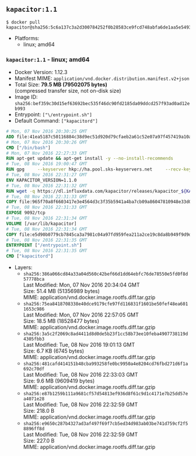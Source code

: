 ## `kapacitor:1.1`

```console
$ docker pull kapacitor@sha256:5c6a137c3a2d300784252f0b28583ce9fcd748abfa6de1aa5e5493b505463b8b
```

-	Platforms:
	-	linux; amd64

### `kapacitor:1.1` - linux; amd64

-	Docker Version: 1.12.3
-	Manifest MIME: `application/vnd.docker.distribution.manifest.v2+json`
-	Total Size: **79.5 MB (79502075 bytes)**  
	(compressed transfer size, not on-disk size)
-	Image ID: `sha256:bef359c30d15ef63692bec535f46dc90fd2185da09ddcd257f93ad0ad12eb993`
-	Entrypoint: `["\/entrypoint.sh"]`
-	Default Command: `["kapacitord"]`

```dockerfile
# Mon, 07 Nov 2016 20:30:25 GMT
ADD file:41ea5187c50116884c38d9ec51d920d79cfaeb2a61c52e07a97f457419a10a4f in / 
# Mon, 07 Nov 2016 20:30:26 GMT
CMD ["/bin/bash"]
# Mon, 07 Nov 2016 22:27:33 GMT
RUN apt-get update && apt-get install -y --no-install-recommends 		ca-certificates 		curl 		wget 	&& rm -rf /var/lib/apt/lists/*
# Tue, 08 Nov 2016 19:00:47 GMT
RUN gpg     --keyserver hkp://ha.pool.sks-keyservers.net     --recv-keys 05CE15085FC09D18E99EFB22684A14CF2582E0C5
# Tue, 08 Nov 2016 22:31:27 GMT
ENV KAPACITOR_VERSION=1.1.0
# Tue, 08 Nov 2016 22:31:32 GMT
RUN wget -q https://dl.influxdata.com/kapacitor/releases/kapacitor_${KAPACITOR_VERSION}_amd64.deb.asc &&     wget -q https://dl.influxdata.com/kapacitor/releases/kapacitor_${KAPACITOR_VERSION}_amd64.deb &&     gpg --batch --verify kapacitor_${KAPACITOR_VERSION}_amd64.deb.asc kapacitor_${KAPACITOR_VERSION}_amd64.deb &&     dpkg -i kapacitor_${KAPACITOR_VERSION}_amd64.deb &&     rm -f kapacitor_${KAPACITOR_VERSION}_amd64.deb*
# Tue, 08 Nov 2016 22:31:33 GMT
COPY file:965f70a8f6603417e3e4564d3c3f35b5941a4ba7cb09a86047810948e33d0831 in /etc/kapacitor/kapacitor.conf 
# Tue, 08 Nov 2016 22:31:33 GMT
EXPOSE 9092/tcp
# Tue, 08 Nov 2016 22:31:34 GMT
VOLUME [/var/lib/kapacitor]
# Tue, 08 Nov 2016 22:31:34 GMT
COPY file:e5d90b0779cb7845ca3a7981c04a97fd959fea211a2ce19c8da8b949f9d9d04c in /entrypoint.sh 
# Tue, 08 Nov 2016 22:31:35 GMT
ENTRYPOINT ["/entrypoint.sh"]
# Tue, 08 Nov 2016 22:31:35 GMT
CMD ["kapacitord"]
```

-	Layers:
	-	`sha256:386a066cd84a33a04d560c42bef66d1dd64ebfc76de78550e5fd0f8d57778bca`  
		Last Modified: Mon, 07 Nov 2016 20:34:04 GMT  
		Size: 51.4 MB (51356989 bytes)  
		MIME: application/vnd.docker.image.rootfs.diff.tar.gzip
	-	`sha256:75ea8418708338e40dce9179cfe97fd116831f1601be50fef48ea6011653c986`  
		Last Modified: Mon, 07 Nov 2016 22:57:05 GMT  
		Size: 18.5 MB (18528477 bytes)  
		MIME: application/vnd.docker.image.rootfs.diff.tar.gzip
	-	`sha256:3a5c2f2069c8ad4411d8d0de5b23f1cc58b73ee10feba4907738119d4305fbb3`  
		Last Modified: Tue, 08 Nov 2016 19:01:13 GMT  
		Size: 6.7 KB (6745 bytes)  
		MIME: application/vnd.docker.image.rootfs.diff.tar.gzip
	-	`sha256:481cafd414151b48cba993258fe0bc9950a4e8204cd76fbd271d6f1a692c70df`  
		Last Modified: Tue, 08 Nov 2016 22:33:03 GMT  
		Size: 9.6 MB (9609419 bytes)  
		MIME: application/vnd.docker.image.rootfs.diff.tar.gzip
	-	`sha256:e87b1259b111a9681cf57d54813ef936d8f61c9d1c4171e7b25dd57ea4071e28`  
		Last Modified: Tue, 08 Nov 2016 22:32:59 GMT  
		Size: 218.0 B  
		MIME: application/vnd.docker.image.rootfs.diff.tar.gzip
	-	`sha256:e9650c287b4327ad3af497f69f7cb5ed34d983ab03be741d759cf2f58896ff8d`  
		Last Modified: Tue, 08 Nov 2016 22:32:59 GMT  
		Size: 227.0 B  
		MIME: application/vnd.docker.image.rootfs.diff.tar.gzip
